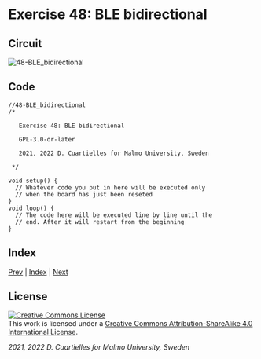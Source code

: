 # Exercise 48: BLE bidirectional
## Circuit

![48-BLE_bidirectional]()

## Code

```c_cpp
//48-BLE_bidirectional
/*

   Exercise 48: BLE bidirectional

   GPL-3.0-or-later

   2021, 2022 D. Cuartielles for Malmo University, Sweden

 */

void setup() {
  // Whatever code you put in here will be executed only 
  // when the board has just been reseted
}
void loop() {
  // The code here will be executed line by line until the 
  // end. After it will restart from the beginning
}
```

## Index

[Prev](../47-BLE_wireless_button/47-BLE_wireless_button.md) |  [Index](../course_index.md) |  [Next](../49-BLE_dashboard_webBLE_vanillaJS/49-BLE_dashboard_webBLE_vanillaJS.md)

## License

<a rel="license" href="http://creativecommons.org/licenses/by-sa/4.0/"><img alt="Creative Commons License" style="border-width:0" src="https://i.creativecommons.org/l/by-sa/4.0/80x15.png" /></a><br />This work is licensed under a <a rel="license" href="http://creativecommons.org/licenses/by-sa/4.0/">Creative Commons Attribution-ShareAlike 4.0 International License</a>.

*2021, 2022 D. Cuartielles for Malmo University, Sweden*
